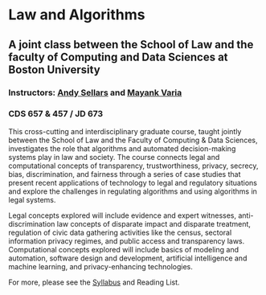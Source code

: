 # Law and Algorithms
## A joint class between the School of Law and the faculty of Computing and Data Sciences at Boston University
### Instructors: [Andy Sellars](https://www.bu.edu/law/profile/andrew-sellars/) and [Mayank Varia](https://www.mvaria.com/)
### CDS 657 & 457 / JD 673

This cross-cutting and interdisciplinary graduate course, taught jointly between the School of Law and the Faculty of Computing & Data Sciences, investigates the role that algorithms and automated decision-making systems play in law and society. The course connects legal and computational concepts of transparency, trustworthiness, privacy, secrecy, bias, discrimination, and fairness through a series of case studies that present recent applications of technology to legal and regulatory situations and explore the challenges in regulating algorithms and using algorithms in legal systems.

Legal concepts explored will include evidence and expert witnesses, anti-discrimination law concepts of disparate impact and disparate treatment, regulation of civic data gathering activities like the census, sectoral information privacy regimes, and public access and transparency laws. Computational concepts explored will include basics of modeling and automation, software design and development, artificial intelligence and machine learning, and privacy-enhancing technologies.

For more, please see the [Syllabus](Syllabus.pdf) and Reading List.
